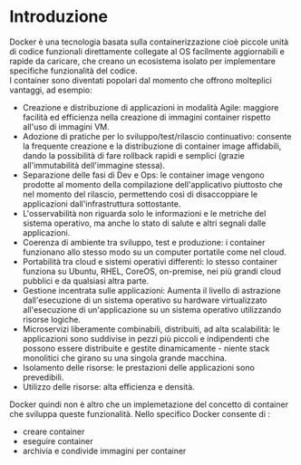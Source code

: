 # Introduzione

Docker è una tecnologia basata sulla containerizzazione cioè piccole unità di codice funzionali direttamente collegate al OS facilmente aggiornabili e rapide da caricare, che creano un ecosistema isolato per implementare specifiche funzionalità del codice.  
I container sono diventati popolari dal momento che offrono molteplici vantaggi, ad esempio:

+ Creazione e distribuzione di applicazioni in modalità Agile: maggiore facilità ed efficienza nella creazione di immagini container rispetto all'uso di immagini VM.
+ Adozione di pratiche per lo sviluppo/test/rilascio continuativo: consente la frequente creazione e la distribuzione di container image affidabili, dando la possibilità di fare rollback rapidi e semplici (grazie all'immutabilità dell'immagine stessa).
+ Separazione delle fasi di Dev e Ops: le container image vengono prodotte al momento della compilazione dell'applicativo piuttosto che nel momento del rilascio, permettendo così di disaccoppiare le applicazioni dall'infrastruttura sottostante.
+ L'osservabilità non riguarda solo le informazioni e le metriche del sistema operativo, ma anche lo stato di salute e altri segnali dalle applicazioni.
+ Coerenza di ambiente tra sviluppo, test e produzione: i container funzionano allo stesso modo su un computer portatile come nel cloud.
+ Portabilità tra cloud e sistemi operativi differenti: lo stesso container funziona su Ubuntu, RHEL, CoreOS, on-premise, nei più grandi cloud pubblici e da qualsiasi altra parte.
+ Gestione incentrata sulle applicazioni: Aumenta il livello di astrazione dall'esecuzione di un sistema operativo su hardware virtualizzato all'esecuzione di un'applicazione su un sistema operativo utilizzando risorse logiche.
+ Microservizi liberamente combinabili, distribuiti, ad alta scalabilità: le applicazioni sono suddivise in pezzi più piccoli e indipendenti che possono essere distribuite e gestite dinamicamente - niente stack monolitici che girano su una singola grande macchina.
+ Isolamento delle risorse: le prestazioni delle applicazioni sono prevedibili.
+ Utilizzo delle risorse: alta efficienza e densità.

Docker quindi non è altro che un implemetazione del concetto di container che sviluppa queste funzionalità.
Nello specifico Docker consente di :
+ creare container
+ eseguire container
+ archivia e condivide immagini per container




